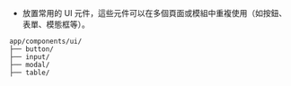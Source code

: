 * 放置常用的 UI 元件，這些元件可以在多個頁面或模組中重複使用（如按鈕、表單、模態框等）。

```
app/components/ui/
├── button/
├── input/
├── modal/
├── table/
```